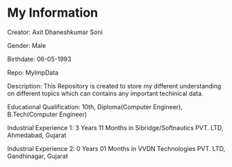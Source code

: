 My Information
==============

Creator: Axit Dhaneshkumar Soni

Gender: Male

Birthdate: 06-05-1993

Repo: MyImpData

Description: This Repository is created to store my different understanding on different topics which can contains any important techinical data.

Educational Qualification: 10th, Diploma(Computer Engineer), B.Tech(Computer Engineer)

Industrial Experience 1: 3 Years 11 Months in Sibridge/Softnautics PVT. LTD, Ahmedabad, Gujarat

Industrial Experience 2: 0 Years 01 Months in VVDN Technologies PVT. LTD, Gandhinagar, Gujarat


